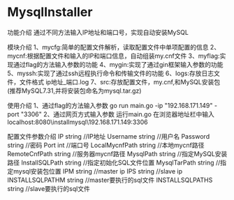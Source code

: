 # MysqlInstaller

功能介绍
    通过不同方法输入IP地址和端口号，实现自动安装MySQL

模块介绍
    1、mycfg:简单的配置文件解析，读取配置文件中单项配置的信息
    2、mycnf:根据配置文件和输入的IP和端口信息，自动组装my.cnf文件
    3、myflag:实现通过flag的方法输入参数的功能
    4、mygin:实现了通过gin框架输入参数的功能
    5、myssh:实现了通过ssh远程执行命令和传输文件的功能
    6、logs:存放日志文件，文件格式 ip地址_端口.log
    7、src:存放配置文件，my.cnf,和MySQL安装包(推荐MySQL7.31,并将安装包命名为mysql.tar.gz)

使用介绍
    1、通过flag的方法输入参数
    go run main.go -ip "192.168.171.149" -port "3306"
    2、通过网页方式输入参数
    运行main.go
    在浏览器地址栏中输入 localhost:8080\installmysql\192.168.171.149:3306

配置文件参数介绍
    IP             string //IP地址
   	Username       string //用户名
   	Password       string //密码
   	Port           int    //端口号
   	LocalMycnfPath string //本地mycnf路径
   	RemoteCnfPath  string //服务器mycnf路径
   	MysqlPath      string //指定MySQL安装路径
   	InstallSQLPath string //指定初始化SQL文件位置
   	MysqlTarPath   string //指定mysql安装包位置
   	IPM			  string //master ip
   	IPS			  string //slave ip
   	INSTALLSQLPATHM string //master要执行的sql文件
   	INSTALLSQLPATHS string //slave要执行的sql文件